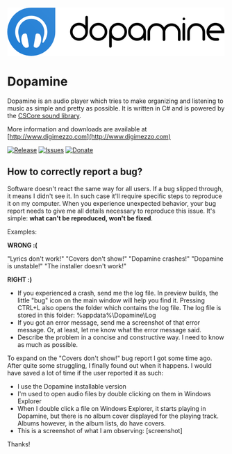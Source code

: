 ![Dopamine](Dopamine.full.png)

# Dopamine #

Dopamine is an audio player which tries to make organizing and listening to music as simple and pretty as possible. It is written in C# and is powered by the [CSCore sound library](https://github.com/filoe/cscore).

More information and downloads are available at [http://www.digimezzo.com](http://www.digimezzo.com)

[![Release](https://img.shields.io/github/release/digimezzo/Dopamine.svg?style=flat-square)](https://github.com/digimezzo/Dopamine/releases/latest)
[![Issues](https://img.shields.io/github/issues/digimezzo/Dopamine.svg?style=flat-square)](https://github.com/digimezzo/Dopamine/issues)
[![Donate](https://img.shields.io/badge/Donate-PayPal-green.svg)](https://www.paypal.com/cgi-bin/webscr?cmd=_s-xclick&hosted_button_id=MQALEWTEZ7HX8)

## How to correctly report a bug? ##

Software doesn't react the same way for all users. If a bug slipped through, it means I didn't see it. In such case it'll require specific steps to reproduce it on my computer. When you experience unexpected behavior, your bug report needs to give me all details necessary to reproduce this issue. It's simple: **what can't be reproduced, won't be fixed**.

Examples:

**WRONG :(**

"Lyrics don't work!" "Covers don't show!" "Dopamine crashes!" "Dopamine is unstable!" "The installer doesn't work!"

**RIGHT :)**

- If you experienced a crash, send me the log file. In preview builds, the little "bug" icon on the main window will help you find it. Pressing CTRL+L also opens the folder which contains the log file. The log file is stored in this folder: %appdata%\Dopamine\Log
- If you got an error message, send me a screenshot of that error message. Or, at least, let me know what the error message said.
- Describe the problem in a concise and constructive way. I need to know as much as possible.

To expand on the "Covers don't show!" bug report I got some time ago. After quite some struggling, I finally found out when it happens. I would have saved a lot of time if the user reported it as such:

- I use the Dopamine installable version
- I'm used to open audio files by double clicking on them in Windows Explorer
- When I double click a file on Windows Explorer, it starts playing in Dopamine, but there is no album cover displayed for the playing track. Albums however, in the album lists, do have covers.
- This is a screenshot of what I am observing: [screenshot]

Thanks!

